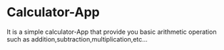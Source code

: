 # Calculator-App
It is a simple calculator-App that provide you basic arithmetic operation such as addition,subtraction,multiplication,etc...
